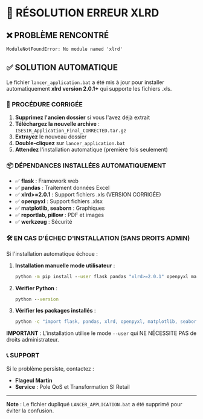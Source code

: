 # 🔧 RÉSOLUTION ERREUR XLRD

## ❌ PROBLÈME RENCONTRÉ
```
ModuleNotFoundError: No module named 'xlrd'
```

## ✅ SOLUTION AUTOMATIQUE

Le fichier `lancer_application.bat` a été mis à jour pour installer automatiquement **xlrd version 2.0.1+** qui supporte les fichiers .xls.

### 🚀 PROCÉDURE CORRIGÉE

1. **Supprimez l'ancien dossier** si vous l'avez déjà extrait
2. **Téléchargez la nouvelle archive** : `ISESIR_Application_Final_CORRECTED.tar.gz`
3. **Extrayez** le nouveau dossier
4. **Double-cliquez** sur `lancer_application.bat`
5. **Attendez** l'installation automatique (première fois seulement)

### 📦 DÉPENDANCES INSTALLÉES AUTOMATIQUEMENT

- ✅ **flask** : Framework web
- ✅ **pandas** : Traitement données Excel
- ✅ **xlrd>=2.0.1** : Support fichiers .xls (VERSION CORRIGÉE)
- ✅ **openpyxl** : Support fichiers .xlsx
- ✅ **matplotlib, seaborn** : Graphiques
- ✅ **reportlab, pillow** : PDF et images
- ✅ **werkzeug** : Sécurité

### 🛠️ EN CAS D'ÉCHEC D'INSTALLATION (SANS DROITS ADMIN)

Si l'installation automatique échoue :

1. **Installation manuelle mode utilisateur** :
   ```cmd
   python -m pip install --user flask pandas "xlrd>=2.0.1" openpyxl matplotlib seaborn reportlab pillow werkzeug
   ```

2. **Vérifier Python** :
   ```cmd
   python --version
   ```

3. **Vérifier les packages installés** :
   ```cmd
   python -c "import flask, pandas, xlrd, openpyxl, matplotlib, seaborn, reportlab, PIL, werkzeug; print('Succès')"
   ```

**IMPORTANT** : L'installation utilise le mode `--user` qui NE NÉCESSITE PAS de droits administrateur.

### 📞 SUPPORT

Si le problème persiste, contactez :
- **Flageul Martin**
- **Service** : Pole QoS et Transformation SI Retail

---

**Note** : Le fichier dupliqué `LANCER_APPLICATION.bat` a été supprimé pour éviter la confusion.